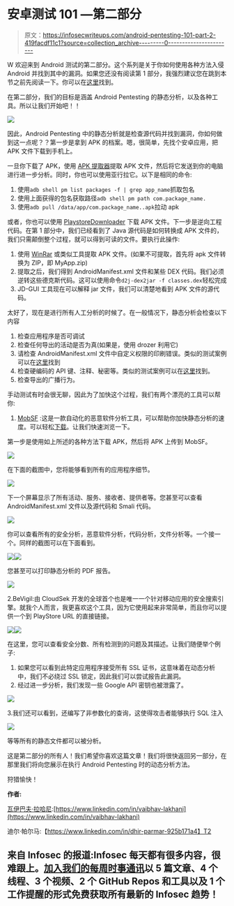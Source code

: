 # 安卓测试 101 —第二部分

> 原文：<https://infosecwriteups.com/android-pentesting-101-part-2-419facdf11c1?source=collection_archive---------0----------------------->

W 欢迎来到 Android 测试的第二部分。这个系列是关于你如何使用各种方法入侵 Android 并找到其中的漏洞。如果您还没有阅读第 1 部分，我强烈建议您在跳到本节之前先阅读一下。你可以在[这里](/android-pentesting-101-part-1-8e31b8cd8b2b)找到。

在第二部分，我们的目标是涵盖 Android Pentesting 的静态分析，以及各种工具。所以让我们开始吧！！

![](img/aa5279d5f37446368ff8c8dfa2cd468f.png)

因此，Android Pentesting 中的静态分析就是检查源代码并找到漏洞，你如何做到这一点呢？？第一步是拿到 APK 的档案。嗯，很简单，先找个安卓应用，把 APK 文件下载到手机上。

一旦你下载了 APK，使用 [APK 提取器](https://play.google.com/store/apps/details?id=com.ext.ui&hl=en_IN&gl=US)提取 APK 文件，然后将它发送到你的电脑进行进一步分析。同时，你也可以使用亚行拉它。以下是相同的命令:

1.  使用`adb shell pm list packages -f | grep app_name`抓取包名
2.  使用上面获得的包名获取路径`adb shell pm path com.package_name.`
3.  使用`adb pull /data/app/com.package_name..apk`拉动 apk

或者，你也可以使用 [PlaystoreDownloader](https://github.com/ClaudiuGeorgiu/PlaystoreDownloader) 下载 APK 文件。下一步是逆向工程代码。在第 1 部分中，我们已经看到了 Java 源代码是如何转换成 APK 文件的，我们只需颠倒整个过程，就可以得到可读的文件。要执行此操作:

1.  使用 [WinRar](https://www.win-rar.com/start.html?&L=0) 或类似工具提取 APK 文件。(如果不可提取，首先将 apk 文件转换为 ZIP，即 MyApp.zip)
2.  提取之后，我们得到 AndroidManifest.xml 文件和某些 DEX 代码。我们必须逆转这些德克斯代码。这可以使用命令`d2j-dex2jar -f classes.dex`轻松完成
3.  JD-GUI 工具现在可以解释 jar 文件，我们可以清楚地看到 APK 文件的源代码。

太好了，现在是进行所有人工分析的时候了。在一般情况下，静态分析会检查以下内容

1.  检查应用程序是否可调试
2.  检查任何导出的活动是否为真(如果是，使用 drozer 利用它)
3.  请检查 AndroidManifest.xml 文件中自定义权限的印刷错误。类似的测试案例可以在[这里](https://hackerone.com/reports/440749)找到
4.  检查硬编码的 API 键、注释、秘密等。类似的测试案例可以在[这里](https://hackerone.com/reports/351555)找到。
5.  检查导出的广播行为。

手动测试有时会很无聊，因此为了加快这个过程，我们有两个漂亮的工具可以帮你:

1.  [MobSF](https://github.com/MobSF/Mobile-Security-Framework-MobSF) :这是一款自动化的恶意软件分析工具，可以帮助你加快静态分析的速度。可以轻松[下载](https://mobsf.github.io/docs/#/installation)。让我们快速浏览一下。

第一步是使用如上所述的各种方法下载 APK，然后将 APK 上传到 MobSF。

![](img/22fe138b32cfeae72dd826cd0129511d.png)

在下面的截图中，您将能够看到所有的应用程序细节。

![](img/ab1ab20c9222f2c0350d6ad5fa8e621d.png)

下一个屏幕显示了所有活动、服务、接收者、提供者等。您甚至可以查看 AndroidManifest.xml 文件以及源代码和 Smali 代码。

![](img/763135a9b91b3cdcc073d1ebda4f3118.png)

你可以查看所有的安全分析，恶意软件分析，代码分析，文件分析等。一个接一个。同样的截图可以在下面看到。

![](img/e82c2cd911bb220311afc29793232909.png)![](img/187d6474907bdb807844a534001466b9.png)

您甚至可以打印静态分析的 PDF 报告。

![](img/0f225f6e493bfbf349d3d331912c184b.png)

2.BeVigil:由 CloudSek 开发的全球首个也是唯一一个针对移动应用的安全搜索引擎。就我个人而言，我更喜欢这个工具，因为它使用起来非常简单，而且你可以提供一个到 PlayStore URL 的直接链接。

![](img/3bffbb454ceafece3f9bf683e29970d0.png)![](img/7da36b9a248c57db4c8d5340e6abe75d.png)

在这里，您可以查看安全分数、所有检测到的问题及其描述。让我们随便举个例子:

1.  如果您可以看到此特定应用程序接受所有 SSL 证书，这意味着在动态分析中，我们不必绕过 SSL 锁定，因此我们可以尝试报告此漏洞。
2.  经过进一步分析，我们发现一些 Google API 密钥也被泄露了。

![](img/9393b5361939eaa81a34b94ed8e5fdd9.png)

3.我们还可以看到，还编写了非参数化的查询，这使得攻击者能够执行 SQL 注入

![](img/b642674dd764f108c9df065d66237d7a.png)

等等所有的静态文件都可以被分析。

这是第二部分的所有人！我们希望你喜欢这篇文章！我们将很快返回另一部分，在那里我们将向您展示在执行 Android Pentesting 时的动态分析方法。

狩猎愉快！

**作者:**

[瓦伊巴夫·拉哈尼](https://www.linkedin.com/in/vaibhav-lakhani):[https://www.linkedin.com/in/vaibhav-lakhani](https://www.linkedin.com/in/vaibhav-lakhani)

迪尔·帕尔马:【https://www.linkedin.com/in/dhir-parmar-925b171a4】T2

## 来自 Infosec 的报道:Infosec 每天都有很多内容，很难跟上。[加入我们的每周时事通讯](https://weekly.infosecwriteups.com/)以 5 篇文章、4 个线程、3 个视频、2 个 GitHub Repos 和工具以及 1 个工作提醒的形式免费获取所有最新的 Infosec 趋势！